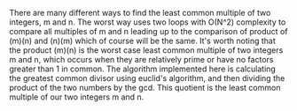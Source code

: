 There are many different ways to find the least common multiple of two integers, m and n. The worst way uses two loops with O(N^2) complexity to compare all multiples of m and n leading up to the comparison of product of (m)(n) and (n)(m) which of course will be the same. It's worth noting that the product (m)(n) is the worst case least common multiple of two integers m and n, which occurs when they are relatively prime or have no factors greater than 1 in common. The algorithm implemented here is calculating the greatest common divisor using euclid's algorithm, and then dividing the product of the two numbers by the gcd. This quotient is the least common multiple of our two integers m and n.
